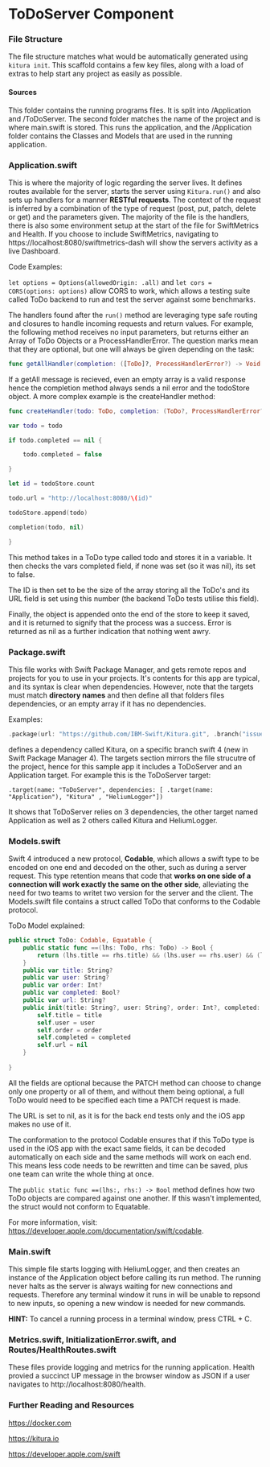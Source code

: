 # ToDoServer Component

### File Structure

The file structure matches what would be automatically generated using `kitura init`. This scaffold contains a few key files, along with a load of extras to help start any project as easily as possible. 

#### Sources

This folder contains the running programs files. It is split into /Application and /ToDoServer. The second folder matches the name of the project and is where main.swift is stored. This runs the application, and the /Application folder contains the Classes and Models that are used in the running application.

### Application.swift

This is where the majority of logic regarding the server lives. It defines routes available for the server, starts the server using `Kitura.run()` and also sets up handlers for a manner **RESTful requests**. The context of the request is inferred by a combination of the type of request (post, put, patch, delete or get) and the parameters given. The majority of the file is the handlers, there is also some environment setup at the start of the file for SwiftMetrics and Health. If you choose to include SwiftMetrics, navigating to https://localhost:8080/swiftmetrics-dash will show the servers activity as a live Dashboard.

Code Examples: 

`let options = Options(allowedOrigin: .all)` and `let cors = CORS(options: options)` allow CORS to work, which allows a testing suite called ToDo backend to run and test the server against some benchmarks.

The handlers found after the `run()` method are leveraging type safe routing and closures to handle incoming requests and return values. For example, the following method receives no input parameters, but returns either an Array of ToDo Objects or a ProcessHandlerError. The question marks mean that they are optional, but one will always be given depending on the task: 

```swift 
func getAllHandler(completion: ([ToDo]?, ProcessHandlerError?) -> Void ) -> Void {        completion(todoStore, nil) }
```

If a getAll message is recieved, even an empty array is a valid response hence the completion method always sends a nil error and the todoStore object. A more complex example is the createHandler method: 

```swift 
func createHandler(todo: ToDo, completion: (ToDo?, ProcessHandlerError?) -> Void ) -> Void {

var todo = todo

if todo.completed == nil {

	todo.completed = false

}

let id = todoStore.count

todo.url = "http://localhost:8080/\(id)"

todoStore.append(todo)

completion(todo, nil)

}
```
This method takes in a ToDo type called todo and stores it in a variable. It then checks the vars completed field, if none was set (so it was nil), its set to false. 

The ID is then set to be the size of the array storing all the ToDo's and its URL field is set using this number (the backend ToDo tests utilise this field). 

Finally, the object is appended onto the end of the store to keep it saved, and it is returned to signify that the process was a success. Error is returned as nil as a further indication that nothing went awry.

### Package.swift

This file works with Swift Package Manager, and gets remote repos and projects for you to use in your projects. It's contents for this app are typical, and its syntax is clear when dependencies. However, note that the targets must match **directory names** and then define all that folders files dependencies, or an empty array if it has no dependencies.

Examples:

```swift
.package(url: "https://github.com/IBM-Swift/Kitura.git", .branch("issue.swift4"))
```
defines a dependency called Kitura, on a specific branch swift 4 (new in Swift Package Manager 4). The targets section mirrors the file strucutre of the project, hence for this sample app it includes a ToDoServer  and an Application target. For example this is the ToDoServer target:

`.target(name: "ToDoServer", dependencies: [ .target(name: "Application"), "Kitura" , "HeliumLogger"])`

It shows that ToDoServer relies on 3 dependencies, the other target named Application as well as 2 others called Kitura and HeliumLogger.

### Models.swift

Swift 4 introduced a new protocol, **Codable**, which allows a swift type to be encoded on one end and decoded on the other, such as during a server request. This type retention means that code that **works on one side of a connection will work exactly the same on the other side**, alleviating the need for two teams to writet two version for the server and the client. The Models.swift file contains a struct called ToDo that conforms to the Codable protocol. 

ToDo Model explained:

```swift
public struct ToDo: Codable, Equatable {
    public static func ==(lhs: ToDo, rhs: ToDo) -> Bool {
        return (lhs.title == rhs.title) && (lhs.user == rhs.user) && (lhs.order == rhs.order) && (lhs.completed == rhs.completed) && (lhs.url == rhs.url)
    }
    public var title: String?
    public var user: String?
    public var order: Int?
    public var completed: Bool?
    public var url: String?
    public init(title: String?, user: String?, order: Int?, completed: Bool?) {
        self.title = title
        self.user = user
        self.order = order
        self.completed = completed
        self.url = nil
    }
    
}
```

All the fields are optional because the PATCH method can choose to change only one property or all of them, and without them being optional, a full ToDo would need to be specified each time a PATCH request is made.

The URL is set to nil, as it is for the back end tests only and the iOS app makes no use of it.

The conformation to the protocol Codable ensures that if this ToDo type is used in the iOS app with the exact same fields, it can be decoded automatically on each side and the same methods will work on each end. This means less code needs to be rewritten and time can be saved, plus one team can write the whole thing at once.

The `public static func ==(lhs:, rhs:) -> Bool` method defines how two ToDo objects are compared against one another. If this wasn't implemented, the struct would not conform to Equatable.

For more information, visit: https://developer.apple.com/documentation/swift/codable.

### Main.swift

This simple file starts logging with HeliumLogger, and then creates an instance of the Application object before calling its run method. The running never halts as the server is always waiting for new connections and requests. Therefore any terminal window it runs in will be unable to repsond to new inputs, so opening a new window is needed for new commands. 

**HINT:** To cancel a running process in a terminal window, press CTRL + C.

### Metrics.swift, InitializationError.swift, and Routes/HealthRoutes.swift

These files provide logging and metrics for the running application. Health provied a succinct UP message in the browser window as JSON if a user navigates to http://localhost:8080/health. 

### Further Reading and Resources

https://docker.com

https://kitura.io

https://developer.apple.com/swift
